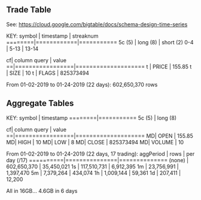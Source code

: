 ## Trade Table
See: https://cloud.google.com/bigtable/docs/schema-design-time-series

KEY:
symbol  | timestamp  | streaknum
========|============|===========
5c (5)  | long (8)   | short (2)
0-4     | 5-13       | 13-14

cf| column query    | value
==|=================|====================
t | PRICE           | 155.85
t | SIZE            | 10
t | FLAGS           | 825373494

From 01-02-2019 to 01-24-2019 (22 days): 602,650,370 rows


## Aggregate Tables
KEY:
symbol  | timestamp
========|===========
5c (5)  | long (8)

cf| column query    | value
==|=================|====================
MD| OPEN            | 155.85
MD| HIGH            | 10
MD| LOW             | 8
MD| CLOSE           | 825373494
MD| VOLUME          | 10

From 01-02-2019 to 01-24-2019 (22 days, 17 trading):
aggPeriod | rows          | per day (/17)
==========|===============|==============
(none)    | 602,650,370   | 35,450,021
1s        | 117,510,731   |  6,912,395
1m        |  23,756,991   |  1,397,470
5m        |   7,379,264   |    434,074
1h        |   1,009,144   |     59,361
1d        |     207,411   |     12,200

All in 16GB...
4.6GB in 6 days